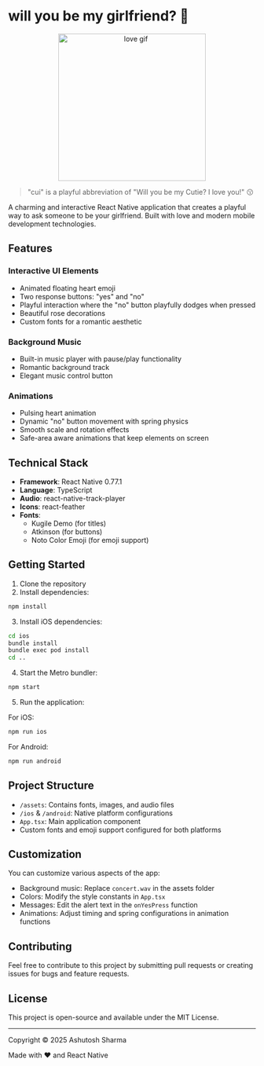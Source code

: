 # will you be my girlfriend? 💝

<p align="center">
  <img src="https://media1.tenor.com/m/dob-xJHGr-EAAAAd/love-love-is-the-best-thing.gif" alt="love gif" width="300"/>
  <br/>
</p>

> "cui" is a playful abbreviation of "Will you be my Cutie? I love you!" 😗

A charming and interactive React Native application that creates a playful way to ask someone to be your girlfriend. Built with love and modern mobile development technologies.

## Features

### Interactive UI Elements
- Animated floating heart emoji
- Two response buttons: "yes" and "no"
- Playful interaction where the "no" button playfully dodges when pressed
- Beautiful rose decorations
- Custom fonts for a romantic aesthetic

### Background Music
- Built-in music player with pause/play functionality
- Romantic background track
- Elegant music control button

### Animations
- Pulsing heart animation
- Dynamic "no" button movement with spring physics
- Smooth scale and rotation effects
- Safe-area aware animations that keep elements on screen

## Technical Stack

- **Framework**: React Native 0.77.1
- **Language**: TypeScript
- **Audio**: react-native-track-player
- **Icons**: react-feather
- **Fonts**: 
  - Kugile Demo (for titles)
  - Atkinson (for buttons)
  - Noto Color Emoji (for emoji support)

## Getting Started

1. Clone the repository
2. Install dependencies:

```bash
npm install
```

3. Install iOS dependencies:
```bash
cd ios
bundle install
bundle exec pod install
cd ..
```

4. Start the Metro bundler:
```bash
npm start
```

5. Run the application:

For iOS:
```bash
npm run ios
```

For Android:
```bash
npm run android
```

## Project Structure

- `/assets`: Contains fonts, images, and audio files
- `/ios` & `/android`: Native platform configurations
- `App.tsx`: Main application component
- Custom fonts and emoji support configured for both platforms

## Customization

You can customize various aspects of the app:
- Background music: Replace `concert.wav` in the assets folder
- Colors: Modify the style constants in `App.tsx`
- Messages: Edit the alert text in the `onYesPress` function
- Animations: Adjust timing and spring configurations in animation functions

## Contributing

Feel free to contribute to this project by submitting pull requests or creating issues for bugs and feature requests.

## License

This project is open-source and available under the MIT License.

---
Copyright © 2025 Ashutosh Sharma

Made with ❤️ and React Native